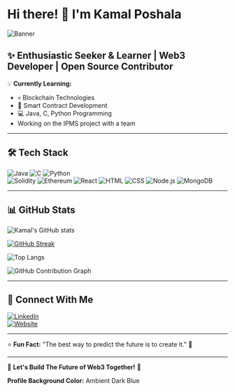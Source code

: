 # Hi there! 👋 I'm Kamal Poshala  

![Banner](https://files.oaiusercontent.com/file-LiygPrhKUSsQv14bwaEtCe?se=2025-03-15T03%3A20%3A26Z&sp=r&sv=2024-08-04&sr=b&rscc=max-age%3D604800%2C%20immutable%2C%20private&rscd=attachment%3B%20filename%3Dac0982ba-eb52-4a77-9771-aaf2380c13c9.webp&sig=nhDqrb0Q4/ZyYh7wNRKPwmiiLElgPMVbw5ibFsUtPhY%3D)  

## ✨ Enthusiastic Seeker & Learner | Web3 Developer | Open Source Contributor

💡 **Currently Learning:**  
- 💀 Blockchain Technologies  
- 💎 Smart Contract Development  
- 💻 Java, C, Python Programming
- Working on the IPMS project with a team 

---  

## 🛠️ Tech Stack  
![Java](https://img.shields.io/badge/-Java-007396?style=flat&logo=java&logoColor=white) ![C](https://img.shields.io/badge/-C-00599C?style=flat&logo=c&logoColor=white) ![Python](https://img.shields.io/badge/-Python-3776AB?style=flat&logo=python&logoColor=white)  
![Solidity](https://img.shields.io/badge/-Solidity-363636?style=flat&logo=solidity&logoColor=white) ![Ethereum](https://img.shields.io/badge/-Ethereum-3C3C3D?style=flat&logo=ethereum&logoColor=white) ![React](https://img.shields.io/badge/-React-61DAFB?style=flat&logo=react&logoColor=black) ![HTML](https://img.shields.io/badge/-HTML5-E34F26?style=flat&logo=html5&logoColor=white) ![CSS](https://img.shields.io/badge/-CSS3-1572B6?style=flat&logo=css3&logoColor=white) ![Node.js](https://img.shields.io/badge/-Node.js-339933?style=flat&logo=node.js&logoColor=white) ![MongoDB](https://img.shields.io/badge/-MongoDB-47A248?style=flat&logo=mongodb&logoColor=white)  

---  

## 📊 GitHub Stats  
![Kamal's GitHub stats](https://github-readme-stats.vercel.app/api?username=Kamal-Poshala&show_icons=true&theme=radical)  

[![GitHub Streak](https://streak-stats.demolab.com/?user=Kamal-Poshala&theme=radical)](https://git.io/streak-stats)  

![Top Langs](https://github-readme-stats.vercel.app/api/top-langs/?username=Kamal-Poshala&layout=compact&theme=radical)  

![GitHub Contribution Graph](https://github-readme-activity-graph.vercel.app/graph?username=Kamal-Poshala&bg_color=0D1117&color=58A6FF&line=58A6FF&point=FFFFFF&hide_border=true)  

---  

## 📧 Connect With Me  
[![LinkedIn](https://img.shields.io/badge/-LinkedIn-0077B5?style=flat&logo=linkedin&logoColor=white)](https://www.linkedin.com/in/kamal-poshala-6431611a7/)  
[![Website](https://img.shields.io/badge/-Portfolio-000?style=flat&logo=vercel&logoColor=white)](https://yourwebsite.com)  

---  

⭐ **Fun Fact:** "The best way to predict the future is to create it." 🚀  

---  

🌟 **Let's Build The Future of Web3 Together!** 🌟  

**Profile Background Color:** Ambient Dark Blue
